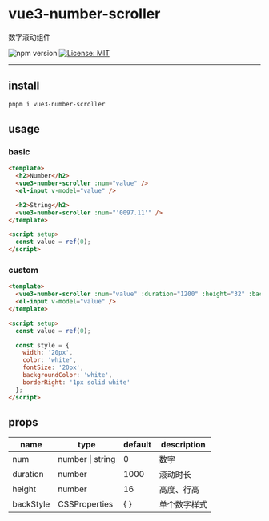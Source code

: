 # vue3-number-scroller

数字滚动组件

![npm version](https://img.shields.io/npm/v/@lil-el/vue3-number-scroller?color=green)  [![License: MIT](https://img.shields.io/badge/License-MIT-yellow.svg)](https://opensource.org/licenses/MIT)

---

## install

```bash
pnpm i vue3-number-scroller
```

## usage

### basic

```html
<template>
  <h2>Number</h2>
  <vue3-number-scroller :num="value" />
  <el-input v-model="value" />

  <h2>String</h2>
  <vue3-number-scroller :num="'0097.11'" />
</template>

<script setup>
  const value = ref(0);
</script>
```

### custom

```html
<template>
  <vue3-number-scroller :num="value" :duration="1200" :height="32" :back-style="style" />
  <el-input v-model="value" />
</template>

<script setup>
  const value = ref(0);

  const style = {
    width: '20px',
    color: 'white',
    fontSize: '20px',
    backgroundColor: 'white',
    borderRight: '1px solid white'
  };
</script>
```

## props

| name      | type             | default | description  |
| --------- | ---------------- | ------- | ------------ |
| num       | number \| string | 0       | 数字         |
| duration  | number           | 1000    | 滚动时长     |
| height    | number           | 16      | 高度、行高   |
| backStyle | CSSProperties    | { }     | 单个数字样式 |
